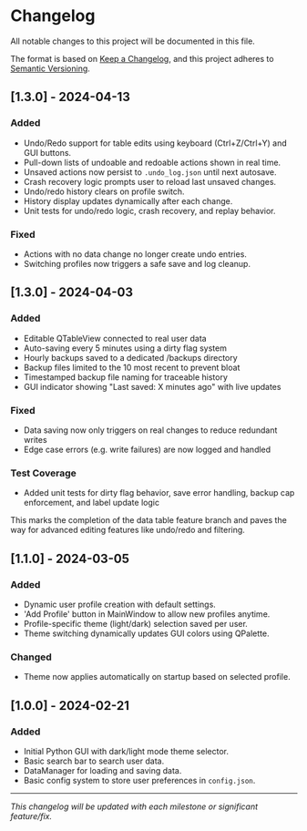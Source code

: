 # Changelog

All notable changes to this project will be documented in this file.

The format is based on [Keep a Changelog](https://keepachangelog.com/en/1.0.0/), and this project adheres to [Semantic Versioning](https://semver.org/spec/v2.0.0.html).

## [1.3.0] - 2024-04-13
### Added
- Undo/Redo support for table edits using keyboard (Ctrl+Z/Ctrl+Y) and GUI buttons.
- Pull-down lists of undoable and redoable actions shown in real time.
- Unsaved actions now persist to `.undo_log.json` until next autosave.
- Crash recovery logic prompts user to reload last unsaved changes.
- Undo/redo history clears on profile switch.
- History display updates dynamically after each change.
- Unit tests for undo/redo logic, crash recovery, and replay behavior.

### Fixed
- Actions with no data change no longer create undo entries.
- Switching profiles now triggers a safe save and log cleanup.


## [1.3.0] - 2024-04-03
### Added
- Editable QTableView connected to real user data
- Auto-saving every 5 minutes using a dirty flag system
- Hourly backups saved to a dedicated /backups directory
- Backup files limited to the 10 most recent to prevent bloat
- Timestamped backup file naming for traceable history
- GUI indicator showing "Last saved: X minutes ago" with live updates

### Fixed
- Data saving now only triggers on real changes to reduce redundant writes
- Edge case errors (e.g. write failures) are now logged and handled

### Test Coverage
- Added unit tests for dirty flag behavior, save error handling, backup cap enforcement, and label update logic

This marks the completion of the data table feature branch and paves the way for advanced editing features like undo/redo and filtering.


## [1.1.0] - 2024-03-05
### Added
- Dynamic user profile creation with default settings.
- 'Add Profile' button in MainWindow to allow new profiles anytime.
- Profile-specific theme (light/dark) selection saved per user.
- Theme switching dynamically updates GUI colors using QPalette.

### Changed
- Theme now applies automatically on startup based on selected profile.

## [1.0.0] - 2024-02-21
### Added
- Initial Python GUI with dark/light mode theme selector.
- Basic search bar to search user data.
- DataManager for loading and saving data.
- Basic config system to store user preferences in `config.json`.

---

_This changelog will be updated with each milestone or significant feature/fix._
